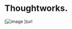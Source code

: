 # Thoughtworks.

[![image](https://user-images.githubusercontent.com/68156243/94343359-41ac2700-0035-11eb-8b42-9faacf728dcd.png)
](url

